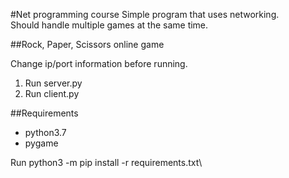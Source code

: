 #Net programming course
Simple program that uses networking.\
Should handle multiple games at the same time.

##Rock, Paper, Scissors online game

Change ip/port information before running.

1. Run server.py
2. Run client.py



##Requirements

* python3.7
* pygame

Run python3 -m pip install -r requirements.txt\
